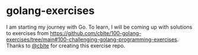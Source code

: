 # golang-exercises

I am starting my journey with Go. To learn, I will be coming up with solutions to exercises from https://github.com/cblte/100-golang-exercises/tree/main#100-challenging-golang-programming-exercises. Thanks to [@cblte](https://github.com/cblte) for creating this exercise repo.
